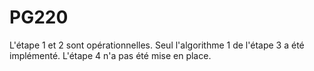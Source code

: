 # PG220
L'étape 1 et 2 sont opérationnelles.
Seul l'algorithme 1 de l'étape 3 a été implémenté.
L'étape 4 n'a pas été mise en place.
